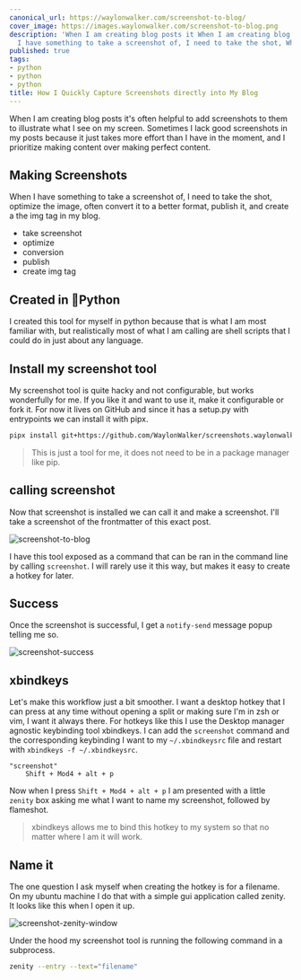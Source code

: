 ```yaml
---
canonical_url: https://waylonwalker.com/screenshot-to-blog/
cover_image: https://images.waylonwalker.com/screenshot-to-blog.png
description: 'When I am creating blog posts it When I am creating blog posts it When
  I have something to take a screenshot of, I need to take the shot, When I have something '
published: true
tags:
- python
- python
- python
title: How I Quickly Capture Screenshots directly into My Blog
---
```


When I am creating blog posts it's often helpful to add screenshots to them to illustrate what I see on my screen.  Sometimes I lack good screenshots in my posts because it just takes more effort than I have in the moment, and I prioritize making content over making perfect content.

## Making Screenshots

When I have something to take a screenshot of, I need to take the shot, optimize the image, often convert it to a better format, publish it, and create a the img tag in my blog.

* take screenshot
* optimize
* conversion
* publish
* create img tag

## Created in 🐍Python

I created this tool for myself in python because that is what I am most familiar with, but realistically most of what I am calling are shell scripts that I could do in just about any language.

## Install my screenshot tool

My screenshot tool is quite hacky and not configurable, but works wonderfully for me. If you like it and want to use it, make it configurable or fork it. For now it lives on GitHub and since it has a setup.py with entrypoints we can install it with pipx.

``` bash
pipx install git+https://github.com/WaylonWalker/screenshots.waylonwalker.com
```

> This is just a tool for me, it does not need to be in a package manager like pip.

## calling screenshot

Now that screenshot is installed we can call it and make a screenshot.  I'll take a screenshot of the frontmatter of this exact post.

![screenshot-to-blog](https://screenshots.waylonwalker.com/screenshot-to-blog.webp)

I have this tool exposed as a command that can be ran in the command line by calling `screenshot`.  I will rarely use it this way, but makes it easy to create a hotkey for later.

## Success

Once the screenshot is successful, I get a `notify-send` message popup telling me so.

![screenshot-success](https://screenshots.waylonwalker.com/screenshot-success.webp)

## xbindkeys

Let's make this workflow just a bit smoother.  I want a desktop hotkey that I can press at any time without opening a split or making sure I'm in zsh or vim, I want it always there.  For hotkeys like this I use the Desktop manager agnostic keybinding tool xbindkeys.  I can add the `screenshot` command and the corresponding keybinding I want to my `~/.xbindkeysrc` file and restart with
`xbindkeys -f ~/.xbindkeysrc`.

```
"screenshot"
    Shift + Mod4 + alt + p
```

Now when I press `Shift + Mod4 + alt + p` I am presented with a little `zenity` box asking me what I want to name my screenshot, followed by flameshot.

> xbindkeys allows me to bind this hotkey to my system so that no matter where
> I am it will work.

## Name it

The one question I ask myself when creating the hotkey is for a filename.  On my ubuntu machine I do that with a simple gui application called zenity.  It looks like this when I open it up.

![screenshot-zenity-window](https://screenshots.waylonwalker.com/screenshot-zenity-window.webp)

Under the hood my screenshot tool is running the following command in a subprocess.

```bash
zenity --entry --text="filename"
```